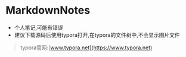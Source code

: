 # MarkdownNotes
+ 个人笔记,可能有错误
+ 建议下载源码后使用typora打开,在typora的文件树中,不会显示图片文件

>   typora官网:[www.typora.net](https://www.typora.net)



